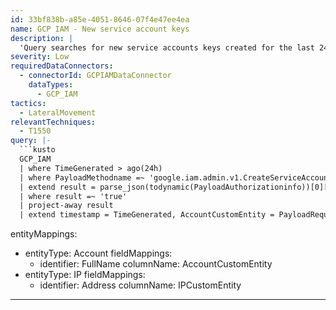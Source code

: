 ```yaml
---
id: 33bf838b-a85e-4051-8646-07f4e47ee4ea
name: GCP IAM - New service account keys
description: |
  'Query searches for new service accounts keys created for the last 24 hours.'
severity: Low
requiredDataConnectors:
  - connectorId: GCPIAMDataConnector
    dataTypes:
      - GCP_IAM
tactics:
  - LateralMovement
relevantTechniques:
  - T1550
query: |-
  ```kusto
  GCP_IAM
  | where TimeGenerated > ago(24h)
  | where PayloadMethodname =~ 'google.iam.admin.v1.CreateServiceAccountKey'
  | extend result = parse_json(todynamic(PayloadAuthorizationinfo))[0]['granted']
  | where result =~ 'true'
  | project-away result
  | extend timestamp = TimeGenerated, AccountCustomEntity = PayloadRequestAccountId, IPCustomEntity = SrcIpAddr
  ```
entityMappings:
  - entityType: Account
    fieldMappings:
      - identifier: FullName
        columnName: AccountCustomEntity
  - entityType: IP
    fieldMappings:
      - identifier: Address
        columnName: IPCustomEntity
---
```


